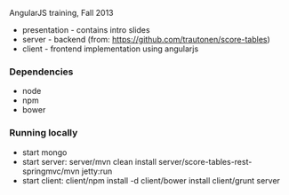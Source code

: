 AngularJS training, Fall 2013

- presentation - contains intro slides
- server - backend (from: https://github.com/trautonen/score-tables)
- client - frontend implementation using angularjs


### Dependencies 

- node
- npm
- bower

### Running locally

- start mongo
- start server:
  server/mvn clean install
  server/score-tables-rest-springmvc/mvn jetty:run
- start client:
  client/npm install -d
  client/bower install
  client/grunt server
